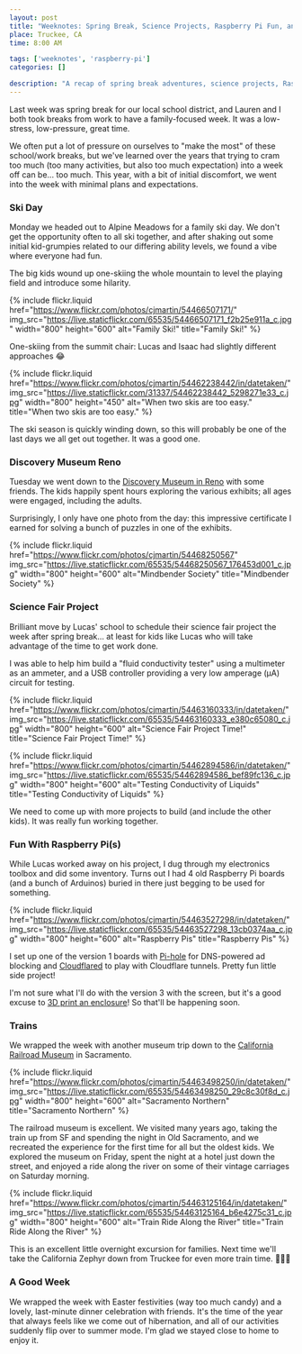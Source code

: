 ```yaml
---
layout: post
title: "Weeknotes: Spring Break, Science Projects, Raspberry Pi Fun, and Trains!"
place: Truckee, CA
time: 8:00 AM

tags: ['weeknotes', 'raspberry-pi']
categories: []

description: "A recap of spring break adventures, science projects, Raspberry Pi experiments, and trains!"
---
```


Last week was spring break for our local school district, and Lauren and I both took breaks from work to have a family-focused week. It was a low-stress, low-pressure, great time.

We often put a lot of pressure on ourselves to "make the most" of these school/work breaks, but we've learned over the years that trying to cram too much (too many activities, but also too much expectation) into a week off can be... too much. This year, with a bit of initial discomfort, we went into the week with minimal plans and expectations.

### Ski Day

Monday we headed out to Alpine Meadows for a family ski day. We don't get the opportunity often to all ski together, and after shaking out some initial kid-grumpies related to our differing ability levels, we found a vibe where everyone had fun.

The big kids wound up one-skiing the whole mountain to level the playing field and introduce some hilarity.

{% include flickr.liquid
  href="https://www.flickr.com/photos/cjmartin/54466507171/"
  img_src="https://live.staticflickr.com/65535/54466507171_f2b25e911a_c.jpg"
  width="800"
  height="600"
  alt="Family Ski!"
  title="Family Ski!"
%}

One-skiing from the summit chair: Lucas and Isaac had slightly different approaches 😂

{% include flickr.liquid
  href="https://www.flickr.com/photos/cjmartin/54462238442/in/datetaken/"
  img_src="https://live.staticflickr.com/31337/54462238442_5298271e33_c.jpg"
  width="800"
  height="450"
  alt="When two skis are too easy."
  title="When two skis are too easy."
%}

The ski season is quickly winding down, so this will probably be one of the last days we all get out together. It was a good one.

### Discovery Museum Reno

Tuesday we went down to the [Discovery Museum in Reno](https://nvdm.org) with some friends. The kids happily spent hours exploring the various exhibits; all ages were engaged, including the adults.

Surprisingly, I only have one photo from the day: this impressive certificate I earned for solving a bunch of puzzles in one of the exhibits.

{% include flickr.liquid
  href="https://www.flickr.com/photos/cjmartin/54468250567"
  img_src="https://live.staticflickr.com/65535/54468250567_176453d001_c.jpg"
  width="800"
  height="600"
  alt="Mindbender Society"
  title="Mindbender Society"
%}

### Science Fair Project

Brilliant move by Lucas' school to schedule their science fair project the week after spring break... at least for kids like Lucas who will take advantage of the time to get work done.

I was able to help him build a "fluid conductivity tester" using a multimeter as an ammeter, and a USB controller providing a very low amperage (µA) circuit for testing.

{% include flickr.liquid
  href="https://www.flickr.com/photos/cjmartin/54463160333/in/datetaken/"
  img_src="https://live.staticflickr.com/65535/54463160333_e380c65080_c.jpg"
  width="800"
  height="600"
  alt="Science Fair Project Time!"
  title="Science Fair Project Time!"
%}

{% include flickr.liquid
  href="https://www.flickr.com/photos/cjmartin/54462894586/in/datetaken/"
  img_src="https://live.staticflickr.com/65535/54462894586_bef89fc136_c.jpg"
  width="800"
  height="600"
  alt="Testing Conductivity of Liquids"
  title="Testing Conductivity of Liquids"
%}

We need to come up with more projects to build (and include the other kids). It was really fun working together.

### Fun With Raspberry Pi(s)

While Lucas worked away on his project, I dug through my electronics toolbox and did some inventory. Turns out I had 4 old Raspberry Pi boards (and a bunch of Arduinos) buried in there just begging to be used for something.

{% include flickr.liquid
  href="https://www.flickr.com/photos/cjmartin/54463527298/in/datetaken/"
  img_src="https://live.staticflickr.com/65535/54463527298_13cb0374aa_c.jpg"
  width="800"
  height="600"
  alt="Raspberry Pis"
  title="Raspberry Pis"
%}

I set up one of the version 1 boards with [Pi-hole](https://pi-hole.net) for DNS-powered ad blocking and [Cloudflared](https://developers.cloudflare.com/cloudflare-one/connections/connect-networks/) to play with Cloudflare tunnels. Pretty fun little side project!

I'm not sure what I'll do with the version 3 with the screen, but it's a good excuse to [3D print an enclosure](https://www.thingiverse.com/thing:1601055)! So that'll be happening soon.

### Trains

We wrapped the week with another museum trip down to the [California Railroad Museum](https://www.californiarailroad.museum) in Sacramento.

{% include flickr.liquid
  href="https://www.flickr.com/photos/cjmartin/54463498250/in/datetaken/"
  img_src="https://live.staticflickr.com/65535/54463498250_29c8c30f8d_c.jpg"
  width="800"
  height="600"
  alt="Sacramento Northern"
  title="Sacramento Northern"
%}

The railroad museum is excellent. We visited many years ago, taking the train up from SF and spending the night in Old Sacramento, and we recreated the experience for the first time for all but the oldest kids. We explored the museum on Friday, spent the night at a hotel just down the street, and enjoyed a ride along the river on some of their vintage carriages on Saturday morning.

{% include flickr.liquid
  href="https://www.flickr.com/photos/cjmartin/54463125164/in/datetaken/"
  img_src="https://live.staticflickr.com/65535/54463125164_b6e4275c31_c.jpg"
  width="800"
  height="600"
  alt="Train Ride Along the River"
  title="Train Ride Along the River"
%}

This is an excellent little overnight excursion for families. Next time we'll take the California Zephyr down from Truckee for even more train time. 🚞🚉🚂

### A Good Week

We wrapped the week with Easter festivities (way too much candy) and a lovely, last-minute dinner celebration with friends. It's the time of the year that always feels like we come out of hibernation, and all of our activities suddenly flip over to summer mode. I'm glad we stayed close to home to enjoy it.

